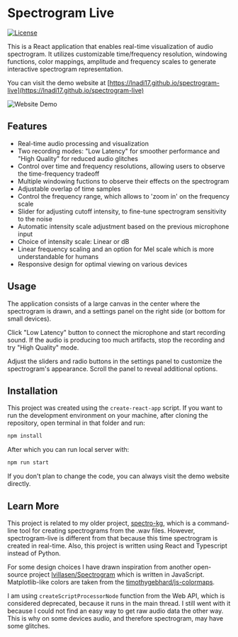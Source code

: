 # Spectrogram Live

[![License](https://img.shields.io/badge/License-MIT-blue.svg)](https://opensource.org/licenses/MIT)

This is a React application that enables real-time visualization of audio spectrogram. It utilizes customizable time/frequency resolution, windowing functions, color mappings, amplitude and frequency scales to generate interactive spectrogram representation. 

You can visit the demo website at [https://lnadi17.github.io/spectrogram-live](https://lnadi17.github.io/spectrogram-live)

![Website Demo](./demo.gif)

## Features

- Real-time audio processing and visualization
- Two recording modes: "Low Latency" for smoother performance and "High Quality" for reduced audio glitches
- Control over time and frequency resolutions, allowing users to observe the time-frequency tradeoff
- Multiple windowing fuctions to observe their effects on the spectrogram
- Adjustable overlap of time samples
- Control the frequency range, which allows to 'zoom in' on the frequency scale
- Slider for adjusting cutoff intensity, to fine-tune spectrogram sensitivity to the noise
- Automatic intensity scale adjustment based on the previous microphone input
- Choice of intensity scale: Linear or dB
- Linear frequency scaling and an option for Mel scale which is more understandable for humans
- Responsive design for optimal viewing on various devices

## Usage

The application consists of a large canvas in the center where the spectrogram is drawn, and a settings panel on the right side (or bottom for small devices).

Click "Low Latency" button to connect the microphone and start recording sound. If the audio is producing too much artifacts, stop the recording and try "High Quality" mode. 

Adjust the sliders and radio buttons in the settings panel to customize the spectrogram's appearance. Scroll the panel to reveal additional options.

## Installation

This project was created using the `create-react-app` script. If you want to run the development environment on your machine, after cloning the repository, open terminal in that folder and run:
```sh
npm install
```
After which you can run local server with:
```sh
npm run start
```
If you don't plan to change the code, you can always visit the demo website directly.

## Learn More

This project is related to my older project, [spectro-kg](https://github.com/lnadi17/spectro-kg), which is a command-line tool for creating spectrograms from the .wav files. However, spectrogram-live is different from that because this time spectrogram is created in real-time. Also, this project is written using React and Typescript instead of Python.

For some design choices I have drawn inspiration from another open-source project [lvillasen/Spectrogram](https://github.com/lvillasen/Spectrogram) which is written in JavaScript. Matplotlib-like colors are taken from the [timothygebhard/js-colormaps](https://github.com/timothygebhard/js-colormaps).

I am using `createScriptProcessorNode` function from the Web API, which is considered deprecated, because it runs in the main thread. I still went with it because I could not find an easy way to get raw audio data the other way. This is why on some devices audio, and therefore spectrogram, may have some glitches.
